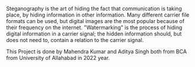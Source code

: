 Steganography is the art of hiding the fact that communication is taking place, by hiding information in other information. Many different carrier file formats can be used, but digital images are the most popular because of their frequency on the internet.
"Watermarking" is the process of hiding digital information in a carrier signal; the hidden information should, but does not need to, contain a relation to the carrier signal.

This Project is done by Mahendra Kumar and Aditya Singh both from BCA from University of Allahabad in 2022 year.
